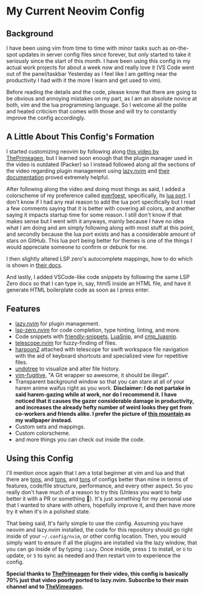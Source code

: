 # My Current Neovim Config
## Background
I have been using vim from time to time with minor tasks such as on-the-spot updates in server config files since forever, but only started to take it seriously since the start of this month. I have been using this config in my actual work projects for about a week now and really love it (VS Code went out of the panel/taskbar Yesterday as I feel like I am getting near the productivity I had with it the more I learn and get used to vim).

Before reading the details and the code, please know that there are going to be obvious and annoying mistakes on my part, as I am an absolute novice at both, vim and the lua programming language. So I welcome all the polite and heated criticism that comes with those and will try to constantly improve the config accordingly.

## A Little About This Config's Formation
I started customizing neovim by following along [this video by ThePrimeagen](https://www.youtube.com/watch?v=w7i4amO_zaE&pp=ygUXcHJpbWVhZ2VuIG5lb3ZpbSBjb25maWc%3D), but I learned soon enough that the plugin manager used in the video is outdated (Packer) so I instead followed along all the sections of the video regarding plugin management using [lazy.nvim](https://github.com/folke/lazy.nvim) and [their documentation](https://www.lazyvim.org/configuration/lazy.nvim) proved extremely helpful.

After following along the video and doing most things as said, I added a colorscheme of my preference called [everfoest](https://github.com/sainnhe/everforest), specifically, its [lua port](https://github.com/neanias/everforest-nvim). I don't know if I had any real reason to add the lua port specifically but I read a few comments saying that it is better with covering all colors, and another saying it impacts startup time for some reason. I still don't know if that makes sense but I went with it anyways, mainly because I have no idea what I am doing and am simply following along with most stuff at this point, and secondly because the lua port exists and has a considerable amount of stars on GitHub. This lua port being better for themes is one of the things I would appreciate someone to confirm or debunk for me.

I then slightly altered LSP zero's autocomplete mappings, how to do which is shown in [their docs](https://lsp-zero.netlify.app/v3.x/autocomplete.html).

And lastly, I added VSCode-like code snippets by following the same LSP Zero docs so that I can type in, say, html5 inside an HTML file, and have it generate HTML boilerplate code as soon as I press enter.

## Features
- [lazy.nvim](https://github.com/folke/lazy.nvim) for plugin management.
- [lsp-zero.nvim](https://github.com/VonHeikemen/lsp-zero.nvim) for code completion, type hinting, linting, and more.
- Code snippets with [friendly-snippets](https://github.com/rafamadriz/friendly-snippets), [LuaSnip](https://github.com/L3MON4D3/LuaSnip), and [cmp_luasnip](https://github.com/saadparwaiz1/cmp_luasnip).
- [telescope.nvim](https://github.com/nvim-telescope/telescope.nvim) for fuzzy-finding of files.
- [harpoon2](https://github.com/ThePrimeagen/harpoon/tree/harpoon2) attached with telescope for swift workspace file navigation with the aid of keyboard shortcuts and specialized view for repetitive files.
- [undotree](https://github.com/mbbill/undotree) to visualize and alter file history.
- [vim-fugitive](https://github.com/tpope/vim-fugitive), "A Git wrapper so awesome, it should be illegal".
- Transparent background window so that you can stare at all of your harem anime waifus right as you work. **Disclaimer: I do not partake in said harem-gazing while at work, nor do I recommend it. I have noticed that it causes the gazer considerable damage in productivity, and increases the already hefty number of weird looks they get from co-workers and friends alike. I prefer the picture of [this mountain](https://www.reddit.com/media?url=https%3A%2F%2Fpreview.redd.it%2Fardz5g17os451.jpg%3Fwidth%3D1080%26crop%3Dsmart%26auto%3Dwebp%26s%3Da18c894a24b519aa6be7b7b7901fd9eedd3829c6) as my wallpaper instead.**
- Custom sets and mappings.
- Custom colorscheme.
- and more things you can check out inside the code.

## Using this Config
I'll mention once again that I am a total beginner at vim and lua and that there are [tons](https://github.com/jdhao/nvim-config), and [tons](https://www.lunarvim.org/), and [tons](https://astronvim.com/) of configs better than mine in terms of features, code/file structure, performance, and every other aspect. So you really don't have much of a reason to try this (Unless you want to help better it with a PR or something 🥹). It's just something for my personal use that I wanted to share with others, hopefully improve it, and then have more try it when it's in a polished state.

That being said, It's fairly simple to use the config. Assuming you have neovim and lazy.nvim installed, the code for this repository should go right inside of your `~/.config/nvim`, or other config location. Then, you would simply want to ensure if all the plugins are installed via the lazy window, that you can go inside of by typing `:Lazy`. Once inside, press `I` to install, or `U` to update, or `S` to sync as needed and then restart vim to experience the config.

**Special thanks to [ThePrimeagen](https://www.youtube.com/c/theprimeagen) for their video, this config is basically 70% just that video poorly ported to lazy.nvim. Subscribe to their main channel and to [TheVimeagen](https://www.youtube.com/@TheVimeagen).**

